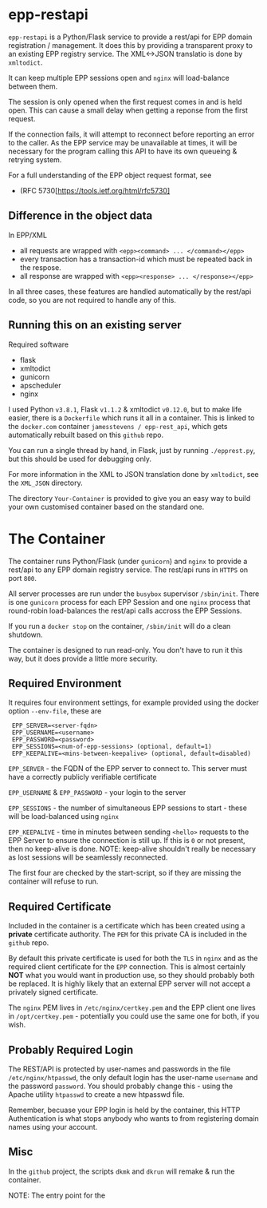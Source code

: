 # epp-restapi

`epp-restapi` is a Python/Flask service to provide a rest/api for EPP domain registration / management.
It does this by providing a transparent proxy to an existing EPP registry service. 
The XML<->JSON translatio is done by `xmltodict`.

It can keep multiple EPP sessions open and `nginx` will load-balance between them.

The session is only opened when the first request comes in and is held open. This can cause a small delay when getting a reponse
from the first request.

If the connection fails, it will attempt to reconnect before reporting an error to the caller.
As the EPP service may be unavailable at times, it will be necessary for the program calling
this API to have its own queueing & retrying system.

For a full understanding of the EPP object request format, see 

- (RFC 5730[https://tools.ietf.org/html/rfc5730]


## Difference in the object data

In EPP/XML
- all requests are wrapped with `<epp><command> ... </command></epp>`
- every transaction has a transaction-id which must be repeated back in the respose.
- all response are wrapped with `<epp><response> ... </response></epp>`

In all three cases, these features are handled automatically by the rest/api code, so you
are not required to handle any of this.


## Running this on an existing server

Required software
- flask
- xmltodict
- gunicorn
- apscheduler
- nginx

I used Python `v3.8.1`, Flask `v1.1.2` & xmltodict `v0.12.0`, but to make life easier, there is a `Dockerfile` which runs it all
in a container. This is linked to the `docker.com` container `jamesstevens / epp-rest_api`, which gets automatically rebuilt
based on this `github` repo.

You can run a single thread by hand, in Flask, just by running `./epprest.py`, but this should be used for debugging only.


For more information in the XML to JSON translation done by `xmltodict`, see the `XML_JSON` directory.


The directory `Your-Container` is provided to give you an easy way to build your own customised container based on
the standard one.


# The Container

The container runs Python/Flask (under `gunicorn`) and `nginx` to provide a rest/api to any EPP domain registry service. The rest/api runs in `HTTPS` on port `800`.

All server processes are run under the `busybox` supervisor `/sbin/init`. There is one `gunicorn` process for each EPP Session and one `nginx` process
that round-robin load-balances the rest/api calls accross the EPP Sessions.

If you run a `docker stop` on the container, `/sbin/init` will do a clean shutdown.

The container is designed to run read-only. You don't have to run it this way, but it does provide a little more security.

## Required Environment

It requires four environment settings, for example provided using the docker option `--env-file`, these are
```
 EPP_SERVER=<server-fqdn>
 EPP_USERNAME=<username>
 EPP_PASSWORD=<password>
 EPP_SESSIONS=<num-of-epp-sessions> (optional, default=1)
 EPP_KEEPALIVE=<mins-between-keepalive> (optional, default=disabled)
```

`EPP_SERVER` - the FQDN of the EPP server to connect to. This server must have a correctly publicly verifiable certificate

`EPP_USERNAME` & `EPP_PASSWORD` - your login to the server

`EPP_SESSIONS` - the number of simultaneous EPP sessions to start - these will be load-balanced using `nginx`

`EPP_KEEPALIVE` - time in minutes between sending `<hello>` requests to the EPP Server to ensure the connection is still up.
If this is `0` or not present, then no keep-alive is done. NOTE: keep-alive shouldn't really be necessary as lost sessions will be seamlessly reconnected.


The first four are checked by the start-script, so if they are missing the container will refuse to run.


## Required Certificate

Included in the container is a certificate which has been created using a **private** certificate authority. The `PEM` for this private CA is included in the `github` repo.

By default this private certificate is used for both the `TLS` in `nginx` and as the required client certificate for the `EPP` connection. This is almost certainly **NOT** what you would want in production use, so they should probably both be replaced. It is highly likely that an external EPP server will not accept a privately signed certificate.

The `nginx` PEM lives in `/etc/nginx/certkey.pem` and the EPP client one lives in `/opt/certkey.pem` - potentially you could use the same one for both, if you wish.

## Probably Required Login
The REST/API is protected by user-names and passwords in the file `/etc/nginx/htpasswd`, the only default login has the user-name `username` and the password `password`. You should probably change this - using the Apache utility `htpasswd` to create a new htpasswd file.

Remember, becuase your EPP login is held by the container, this HTTP Authentication is what stops anybody who wants to from registering domain names using your account.

## Misc
In the `github` project, the scripts `dkmk` and `dkrun` will remake & run the container.

NOTE: The entry point for the 
